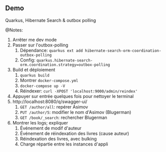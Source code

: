 ## Demo

Quarkus, Hibernate Search & outbox polling

@Notes:

1. Arrêter me dev mode
2. Passer sur l'outbox-polling
   1. Dépendance: `quarkus ext add hibernate-search-orm-coordination-outbox-polling`
   2. Config: `quarkus.hibernate-search-orm.coordination.strategy=outbox-polling`
3. Build et déploiement
   1. `quarkus build`
   2. Montrer `docker-compose.yml`
   3. `docker-compose up -V`
   4. Réindexer: `curl -XPOST 'localhost:9000/admin/reindex'`
4. Appuyer sur entrée quelques fois pour nettoyer le terminal
5. http://localhost:8080/q/swagger-ui/
   1. `GET /author/all`: repérer Asimov
   2. `PUT /author/5`: modifier le nom d'Asimov (Blugerman)
   3. `GET /book/_search`: rechercher Blugerman
6. Montrer les logs; expliquer
   1. Événement de modif d'auteur
   2. Événement de réindexation des livres (cause auteur)
   3. Réindexation des livres, avec bulking
   4. Charge répartie entre les instances d'appli
